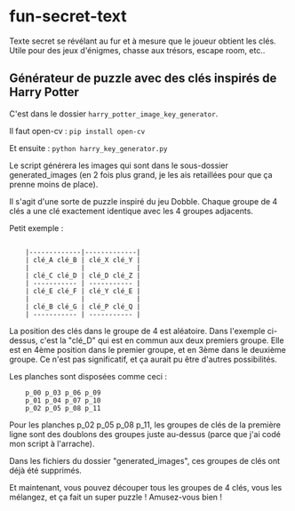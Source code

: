 # fun-secret-text

Texte secret se révélant au fur et à mesure que le joueur obtient les clés. Utile pour des jeux d'énigmes, chasse aux trésors, escape room, etc..


## Générateur de puzzle avec des clés inspirés de Harry Potter

C'est dans le dossier `harry_potter_image_key_generator`.

Il faut open-cv : `pip install open-cv`

Et ensuite : `python harry_key_generator.py`

Le script générera les images qui sont dans le sous-dossier generated_images (en 2 fois plus grand, je les ais retaillées pour que ça prenne moins de place).

Il s'agit d'une sorte de puzzle inspiré du jeu Dobble. Chaque groupe de 4 clés a une clé exactement identique avec les 4 groupes adjacents.

Petit exemple :

```

    |-------------|-------------|
    | clé_A clé_B | clé_X clé_Y |
    |             |             |
    | clé_C clé_D | clé_D clé_Z |
    | ----------- | ----------- |
    | clé_E clé_F | clé_Y clé_E |
    |             |             |
    | clé_B clé_G | clé_P clé_Q |
    | ----------- | ----------- |

```

La position des clés dans le groupe de 4 est aléatoire. Dans l'exemple ci-dessus, c'est la "clé_D" qui est en commun aux deux premiers groupe. Elle est en 4ème position dans le premier groupe, et en 3ème dans le deuxième groupe. Ce n'est pas significatif, et ça aurait pu être d'autres possibilités.

Les planches sont disposées comme ceci :

```
    p_00 p_03 p_06 p_09
    p_01 p_04 p_07 p_10
    p_02 p_05 p_08 p_11
```

Pour les planches p_02 p_05 p_08 p_11, les groupes de clés de la première ligne sont des doublons des groupes juste au-dessus (parce que j'ai codé mon script à l'arrache).

Dans les fichiers du dossier "generated_images", ces groupes de clés ont déjà été supprimés.

Et maintenant, vous pouvez découper tous les groupes de 4 clés, vous les mélangez, et ça fait un super puzzle ! Amusez-vous bien !

